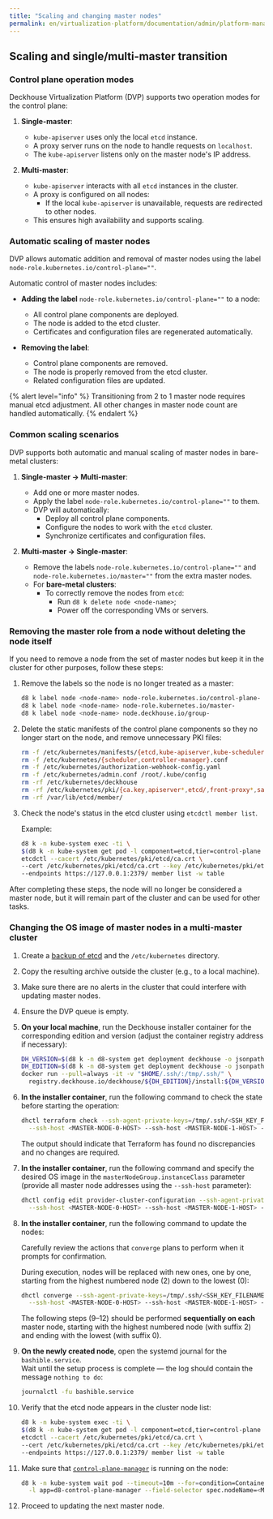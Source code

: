 ```yaml
---
title: "Scaling and changing master nodes"
permalink: en/virtualization-platform/documentation/admin/platform-management/platform-scaling/control-plane/scaling-and-changing-master-nodes.html
---
```


## Scaling and single/multi-master transition

### Control plane operation modes

Deckhouse Virtualization Platform (DVP) supports two operation modes for the control plane:

1. **Single-master**:
   - `kube-apiserver` uses only the local `etcd` instance.
   - A proxy server runs on the node to handle requests on `localhost`.
   - The `kube-apiserver` listens only on the master node's IP address.

2. **Multi-master**:
   - `kube-apiserver` interacts with all `etcd` instances in the cluster.
   - A proxy is configured on all nodes:
     - If the local `kube-apiserver` is unavailable, requests are redirected to other nodes.
   - This ensures high availability and supports scaling.

### Automatic scaling of master nodes

DVP allows automatic addition and removal of master nodes using the label `node-role.kubernetes.io/control-plane=""`.

Automatic control of master nodes includes:

- **Adding the label** `node-role.kubernetes.io/control-plane=""` to a node:
  - All control plane components are deployed.
  - The node is added to the etcd cluster.
  - Certificates and configuration files are regenerated automatically.

- **Removing the label**:
  - Control plane components are removed.
  - The node is properly removed from the etcd cluster.
  - Related configuration files are updated.

{% alert level="info" %}
Transitioning from 2 to 1 master node requires manual etcd adjustment. All other changes in master node count are handled automatically.
{% endalert %}

### Common scaling scenarios

DVP supports both automatic and manual scaling of master nodes in bare-metal clusters:

1. **Single-master → Multi-master**:

   - Add one or more master nodes.
   - Apply the label `node-role.kubernetes.io/control-plane=""` to them.
   - DVP will automatically:
     - Deploy all control plane components.
     - Configure the nodes to work with the `etcd` cluster.
     - Synchronize certificates and configuration files.

1. **Multi-master → Single-master**:

   - Remove the labels `node-role.kubernetes.io/control-plane=""` and `node-role.kubernetes.io/master=""` from the extra master nodes.
   - For **bare-metal clusters**:
     - To correctly remove the nodes from `etcd`:
       - Run `d8 k delete node <node-name>`;
       - Power off the corresponding VMs or servers.

### Removing the master role from a node without deleting the node itself

If you need to remove a node from the set of master nodes but keep it in the cluster for other purposes, follow these steps:

1. Remove the labels so the node is no longer treated as a master:

   ```bash
   d8 k label node <node-name> node-role.kubernetes.io/control-plane-
   d8 k label node <node-name> node-role.kubernetes.io/master-
   d8 k label node <node-name> node.deckhouse.io/group-
   ```

1. Delete the static manifests of the control plane components so they no longer start on the node, and remove unnecessary PKI files:

   ```bash
   rm -f /etc/kubernetes/manifests/{etcd,kube-apiserver,kube-scheduler,kube-controller-manager}.yaml
   rm -f /etc/kubernetes/{scheduler,controller-manager}.conf
   rm -f /etc/kubernetes/authorization-webhook-config.yaml
   rm -f /etc/kubernetes/admin.conf /root/.kube/config
   rm -rf /etc/kubernetes/deckhouse
   rm -rf /etc/kubernetes/pki/{ca.key,apiserver*,etcd/,front-proxy*,sa.*}
   rm -rf /var/lib/etcd/member/
   ```

1. Check the node's status in the etcd cluster using `etcdctl member list`.

   Example:

   ```bash
   d8 k -n kube-system exec -ti \
   $(d8 k -n kube-system get pod -l component=etcd,tier=control-plane -o json | jq -r '.items[] | select( .status.conditions[] | select(.type == "ContainersReady" and .status == "True")) | .metadata.name' | head -n1) -- \
   etcdctl --cacert /etc/kubernetes/pki/etcd/ca.crt \
   --cert /etc/kubernetes/pki/etcd/ca.crt --key /etc/kubernetes/pki/etcd/ca.key \
   --endpoints https://127.0.0.1:2379/ member list -w table
   ```

After completing these steps, the node will no longer be considered a master node, but it will remain part of the cluster and can be used for other tasks.

### Changing the OS image of master nodes in a multi-master cluster

1. Create a [backup of etcd](/virtualization-platform/documentation/admin/backup-and-restore.html#backing-up-etcd) and the `/etc/kubernetes` directory.
1. Copy the resulting archive outside the cluster (e.g., to a local machine).
1. Make sure there are no alerts in the cluster that could interfere with updating master nodes.
1. Ensure the DVP queue is empty.
1. **On your local machine**, run the Deckhouse installer container for the corresponding edition and version (adjust the container registry address if necessary):

   ```bash
   DH_VERSION=$(d8 k -n d8-system get deployment deckhouse -o jsonpath='{.metadata.annotations.core\.deckhouse\.io\/version}') 
   DH_EDITION=$(d8 k -n d8-system get deployment deckhouse -o jsonpath='{.metadata.annotations.core\.deckhouse\.io\/edition}' | tr '[:upper:]' '[:lower:]' ) 
   docker run --pull=always -it -v "$HOME/.ssh/:/tmp/.ssh/" \
     registry.deckhouse.io/deckhouse/${DH_EDITION}/install:${DH_VERSION} bash
   ```

1. **In the installer container**, run the following command to check the state before starting the operation:

   ```bash
   dhctl terraform check --ssh-agent-private-keys=/tmp/.ssh/<SSH_KEY_FILENAME> --ssh-user=<USERNAME> \
     --ssh-host <MASTER-NODE-0-HOST> --ssh-host <MASTER-NODE-1-HOST> --ssh-host <MASTER-NODE-2-HOST>
   ```

   The output should indicate that Terraform has found no discrepancies and no changes are required.

1. **In the installer container**, run the following command and specify the desired OS image in the `masterNodeGroup.instanceClass` parameter  
   (provide all master node addresses using the `--ssh-host` parameter):

   ```bash
   dhctl config edit provider-cluster-configuration --ssh-agent-private-keys=/tmp/.ssh/<SSH_KEY_FILENAME> --ssh-user=<USERNAME> \
     --ssh-host <MASTER-NODE-0-HOST> --ssh-host <MASTER-NODE-1-HOST> --ssh-host <MASTER-NODE-2-HOST>
   ```

1. **In the installer container**, run the following command to update the nodes:

   Carefully review the actions that `converge` plans to perform when it prompts for confirmation.

   During execution, nodes will be replaced with new ones, one by one, starting from the highest numbered node (2) down to the lowest (0):

   ```bash
   dhctl converge --ssh-agent-private-keys=/tmp/.ssh/<SSH_KEY_FILENAME> --ssh-user=<USERNAME> \
     --ssh-host <MASTER-NODE-0-HOST> --ssh-host <MASTER-NODE-1-HOST> --ssh-host <MASTER-NODE-2-HOST>
   ```

   The following steps (9–12) should be performed **sequentially on each** master node, starting with the highest numbered node (with suffix 2) and ending with the lowest (with suffix 0).

1. **On the newly created node**, open the systemd journal for the `bashible.service`.  
   Wait until the setup process is complete — the log should contain the message `nothing to do`:

   ```bash
   journalctl -fu bashible.service
   ```

1. Verify that the etcd node appears in the cluster node list:

   ```bash
   d8 k -n kube-system exec -ti \
   $(d8 k -n kube-system get pod -l component=etcd,tier=control-plane -o json | jq -r '.items[] | select( .status.conditions[] | select(.type == "ContainersReady" and .status == "True")) | .metadata.name' | head -n1) -- \
   etcdctl --cacert /etc/kubernetes/pki/etcd/ca.crt \
   --cert /etc/kubernetes/pki/etcd/ca.crt --key /etc/kubernetes/pki/etcd/ca.key \
   --endpoints https://127.0.0.1:2379/ member list -w table
   ```

1. Make sure that [`control-plane-manager`](/products/kubernetes-platform/documentation/v1/modules/control-plane-manager/) is running on the node:

   ```bash
   d8 k -n kube-system wait pod --timeout=10m --for=condition=ContainersReady \
     -l app=d8-control-plane-manager --field-selector spec.nodeName=<MASTER-NODE-N-NAME>
   ```

1. Proceed to updating the next master node.
